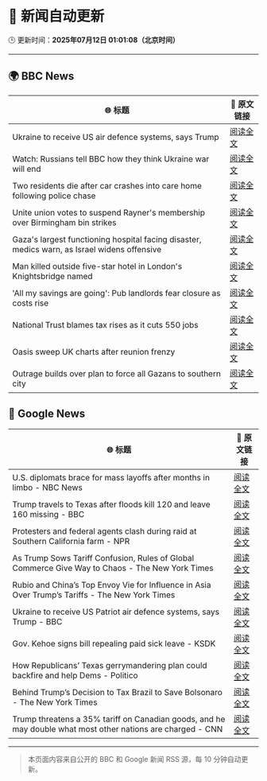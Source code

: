 # 🧠 新闻自动更新

🕒 更新时间：**2025年07月12日 01:01:08（北京时间）**

---

## 🌍 BBC News

| 🌐 标题 | 🔗 原文链接 |
|--------|-------------|
| Ukraine to receive US air defence systems, says Trump | [阅读全文](https://www.bbc.com/news/articles/crl04200dp4o) |
| Watch: Russians tell BBC how they think Ukraine war will end | [阅读全文](https://www.bbc.com/news/videos/c1wp55wqq0lo) |
| Two residents die after car crashes into care home following police chase | [阅读全文](https://www.bbc.com/news/articles/c9w1n78qq8lo) |
| Unite union votes to suspend Rayner's membership over Birmingham bin strikes | [阅读全文](https://www.bbc.com/news/articles/cx24de0d9rdo) |
| Gaza's largest functioning hospital facing disaster, medics warn, as Israel widens offensive | [阅读全文](https://www.bbc.com/news/articles/cdx5zeywgrgo) |
| Man killed outside five-star hotel in London's Knightsbridge named | [阅读全文](https://www.bbc.com/news/articles/cqjq9zjq7djo) |
| 'All my savings are going': Pub landlords fear closure as costs rise | [阅读全文](https://www.bbc.com/news/articles/cvg8llxmnx7o) |
| National Trust blames tax rises as it cuts 550 jobs | [阅读全文](https://www.bbc.com/news/articles/clym8029nnvo) |
| Oasis sweep UK charts after reunion frenzy | [阅读全文](https://www.bbc.com/news/articles/cly8zz3439xo) |
| Outrage builds over plan to force all Gazans to southern city | [阅读全文](https://www.bbc.com/news/articles/c9dgv7v1d06o) |

## 📰 Google News

| 🌐 标题 | 🔗 原文链接 |
|--------|-------------|
| U.S. diplomats brace for mass layoffs after months in limbo - NBC News | [阅读全文](https://news.google.com/rss/articles/CBMipwFBVV95cUxOM3dtcDNtLTVoUUlYNXNtaWVNNjhzdXpzbkZDY1dwZ1cyQmxTQU0zV2d0UUp6Tl85V09JeXdEUVZKbzZLTGxvTGZaX2JPWjZyLWE5aEpITzBYSVpBSUR5V3A3M2YyYkY3RjJ2c0xGUS05dE4td2s5WU8tbmVSUmJDUWZJRTVHTXN4N3B2cU9Vc3k3RnNQTFlhLW5CaVdKUkszR01QNUFrSdIBVkFVX3lxTE5aYzJoNjBXZXc1aDI4ODRHeURaV3lDc1ZBb0pBQkE3Ny1wUWZuYmlVcVkyQ0RvVDJWck5Nd1AwTHM4WDRoWHVLQnJvUU5vRGN3Vm5GNXJB?oc=5) |
| Trump travels to Texas after floods kill 120 and leave 160 missing - BBC | [阅读全文](https://news.google.com/rss/articles/CBMiVEFVX3lxTE5zZGNzYU9KS1NDbExlN3J1TmVLSVI0UEJMNk5sYjJiRmhzZ1JPOHltNmw5LW1PcWRJejF4MXZaN2dUcEVVNkRVek82QjNqRjNqYlh1VA?oc=5) |
| Protesters and federal agents clash during raid at Southern California farm - NPR | [阅读全文](https://news.google.com/rss/articles/CBMimwFBVV95cUxOQWtqeTYza1hGcVRxdkxGWE5LY3U5ZlgydzhHMVh4Y1ZfeVBpVGR5VExCMGZ5Q0M4UTRtbzVQcDdWTDhHR3EtWFRCWFgwRkFUaGtoX3dGSHBGbU5nSVE3UmE1el9tZExLSzYwb25sREVwNjMwVk8tUmFFcjJ1amlhT19yeFplUEJsNTBpS1dGSHl4UUM1Vm1UNDNtOA?oc=5) |
| As Trump Sows Tariff Confusion, Rules of Global Commerce Give Way to Chaos - The New York Times | [阅读全文](https://news.google.com/rss/articles/CBMijgFBVV95cUxQYmZhQXh2dEhWWTJ3MEhGZ1JRNEVMYnQ5cWdkT2pza3lsYjMxYXVIaVJueE0wcFJBM09Ja1ltNlZPSzR1LTNZNmNlVkxMamt5Q0xsMkNFNkV5d2tnTWF5Qjd3ZkN0aDM2SkVRSG9Hd1FRWkIxVFVNYmFrZFBRdXJYZndFVU84NnpjSGxmUTF3?oc=5) |
| Rubio and China’s Top Envoy Vie for Influence in Asia Over Trump’s Tariffs - The New York Times | [阅读全文](https://news.google.com/rss/articles/CBMifkFVX3lxTE03S0kwbzAteVItdmRMQW9OSmJYR2FFOG44SFVtVlJyRkFCM3NJalQ1dUdkX1VkZzh2NWlTelNZWUd0dFZic1F6YzZnWTRjTzE2ekZmV0J5RHZHOHYzck0xaVdNQ19oSVZJRk9jYV9hVWRzNXJnMGx2T0ZtS0t1UQ?oc=5) |
| Ukraine to receive US Patriot air defence systems, says Trump - BBC | [阅读全文](https://news.google.com/rss/articles/CBMiWkFVX3lxTE5tMXZQWTA2TEtQejY5UmhHZkRsUkxmQXNrdk9Nc2pXM1M2ZEhFZjRtNmlFaVZOcUsyMkl2enh4WlE5UlJ2WDNPXzBJY3lDekJZYlIzSzU3Rmo0UdIBX0FVX3lxTFA3MTl2eGdMZVJpSDduVU9HcDRwSWtUV29UNnRlSElkTERGUEJaZm41S0dTX3UxWTN3MFNSX3ZYY0JRUk54MDJZelVhY1J1MTdlM0pOOHZhbUxDb2haZlNz?oc=5) |
| Gov. Kehoe signs bill repealing paid sick leave - KSDK | [阅读全文](https://news.google.com/rss/articles/CBMi1AFBVV95cUxOc0N5bnp3bXFzUTYtN2hmZnNqeU82THNIRHlHXzhsY0ZQbFVVM1k1RzlDeS12b093Tm1uMmlUNmNieHllM3QxNFozaE1fTWtfbjMtcWw1aXp5a0RBNlVrc3BGY0hpTEcwZ3RYaFkyS2padGFJV2lIcjB2Tk1IaW1tdE5uVVpnSEdWaldoVWpfZUZkUGxzSW1jdE00TWk4TTVnX2JyQWN2LXFhU0lQaXNDLXVLWm9NWTNRbmh4aDdnVHJBLUJpcU5YYXRFOWx6bXAwNWVTMA?oc=5) |
| How Republicans’ Texas gerrymandering plan could backfire and help Dems - Politico | [阅读全文](https://news.google.com/rss/articles/CBMieEFVX3lxTFBCZktRelVPMGlMcGJOMGVwUHAwQmYxVElhWVU0OVFFVjg1U3VYRzdBSTlUTXVZLTVKdWlnT0xBRVN3dUhBcjJ4N1QtdEhTbnlxbjZGV3A4SEVFYzZkMzhUY1FlV0lzN3hsWXIyUVRsd3BHM3NrNThvNQ?oc=5) |
| Behind Trump’s Decision to Tax Brazil to Save Bolsonaro - The New York Times | [阅读全文](https://news.google.com/rss/articles/CBMigAFBVV95cUxNdDMwazlTUzNDTExyMk5zM0FyWHMxeE56WndIdUk0MC12NktwbTJjalQyWFdWZlhycnRyTXpRZTNjUWRkamgwRGduYVluSVgyU0xibzBjV3lCV1NuaFM3TnVpVmhJdTRDRHp5TGV6UmZGNHkyeG1XcHMxUFY4blB3Yg?oc=5) |
| Trump threatens a 35% tariff on Canadian goods, and he may double what most other nations are charged - CNN | [阅读全文](https://news.google.com/rss/articles/CBMia0FVX3lxTE80bjBPZHJrY2FlLUk2N250MGNBOGZXSWljUGVYa2xyTE1nNlRCc04zcFJZUHRjV05CX0Qwa1kxU1p4b3V4RFBkdlhnZHpzTk52cTJKZUtWakVRenBiUmJzREc3T0NjN2hDYU1F0gFwQVVfeXFMT0lWa0plSzNHeGtueGE1bTFDLWl1NUxxRmJlajA2YU5zVTVEN3BpVzdxRmlqODhDUHVkV0tjY1ZidDFQZDdjSTM0UU51RkstenFzNURNamE3ZXVxbk83emlpMWZ1ZGZHSEVnUmlYWGlVSg?oc=5) |

---
> 本页面内容来自公开的 BBC 和 Google 新闻 RSS 源，每 10 分钟自动更新。